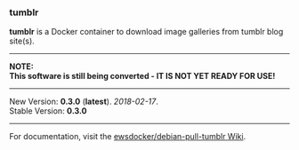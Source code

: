 ### tumblr  
**tumblr** is a Docker container to download image galleries from tumblr blog site(s).  

____  

**NOTE:**  
**This software is still being converted - IT IS NOT YET READY FOR USE!**  

____  

New Version: **0.3.0** (**latest**). _2018-02-17_.  
Stable Version: **0.3.0**
_____________________

For documentation, visit the [ewsdocker/debian-pull-tumblr Wiki](https://github.com/ewsdocker/debian-pull-tumblr/wiki/).
 
